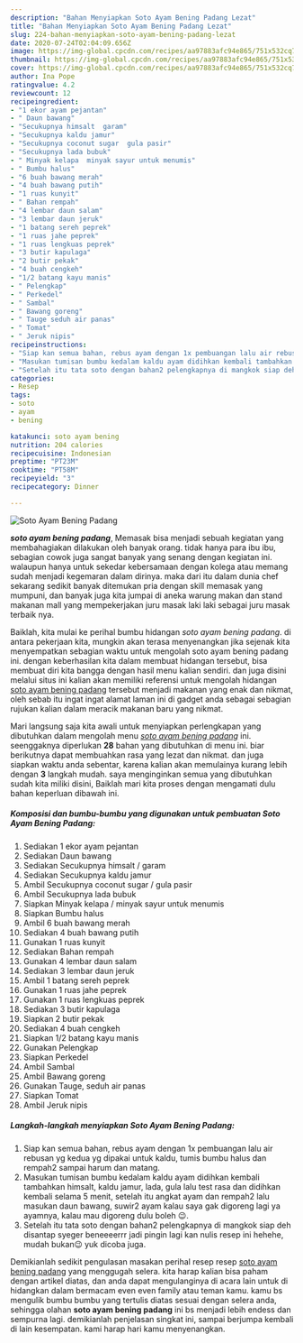 ```yaml
---
description: "Bahan Menyiapkan Soto Ayam Bening Padang Lezat"
title: "Bahan Menyiapkan Soto Ayam Bening Padang Lezat"
slug: 224-bahan-menyiapkan-soto-ayam-bening-padang-lezat
date: 2020-07-24T02:04:09.656Z
image: https://img-global.cpcdn.com/recipes/aa97883afc94e865/751x532cq70/soto-ayam-bening-padang-foto-resep-utama.jpg
thumbnail: https://img-global.cpcdn.com/recipes/aa97883afc94e865/751x532cq70/soto-ayam-bening-padang-foto-resep-utama.jpg
cover: https://img-global.cpcdn.com/recipes/aa97883afc94e865/751x532cq70/soto-ayam-bening-padang-foto-resep-utama.jpg
author: Ina Pope
ratingvalue: 4.2
reviewcount: 12
recipeingredient:
- "1 ekor ayam pejantan"
- " Daun bawang"
- "Secukupnya himsalt  garam"
- "Secukupnya kaldu jamur"
- "Secukupnya coconut sugar  gula pasir"
- "Secukupnya lada bubuk"
- " Minyak kelapa  minyak sayur untuk menumis"
- " Bumbu halus"
- "6 buah bawang merah"
- "4 buah bawang putih"
- "1 ruas kunyit"
- " Bahan rempah"
- "4 lembar daun salam"
- "3 lembar daun jeruk"
- "1 batang sereh peprek"
- "1 ruas jahe peprek"
- "1 ruas lengkuas peprek"
- "3 butir kapulaga"
- "2 butir pekak"
- "4 buah cengkeh"
- "1/2 batang kayu manis"
- " Pelengkap"
- " Perkedel"
- " Sambal"
- " Bawang goreng"
- " Tauge seduh air panas"
- " Tomat"
- " Jeruk nipis"
recipeinstructions:
- "Siap kan semua bahan, rebus ayam dengan 1x pembuangan lalu air rebusan yg kedua yg dipakai untuk kaldu, tumis bumbu halus dan rempah2 sampai harum dan matang."
- "Masukan tumisan bumbu kedalam kaldu ayam didihkan kembali tambahkan himsalt, kaldu jamur, lada, gula lalu test rasa dan didihkan kembali selama 5 menit, setelah itu angkat ayam dan rempah2 lalu masukan daun bawang, suwir2 ayam kalau saya gak digoreng lagi ya ayamnya, kalau mau digoreng dulu boleh 😉."
- "Setelah itu tata soto dengan bahan2 pelengkapnya di mangkok siap deh disantap syeger beneeeerrr jadi pingin lagi kan nulis resep ini hehehe, mudah bukan😉 yuk dicoba juga."
categories:
- Resep
tags:
- soto
- ayam
- bening

katakunci: soto ayam bening 
nutrition: 204 calories
recipecuisine: Indonesian
preptime: "PT23M"
cooktime: "PT58M"
recipeyield: "3"
recipecategory: Dinner

---
```



![Soto Ayam Bening Padang](https://img-global.cpcdn.com/recipes/aa97883afc94e865/751x532cq70/soto-ayam-bening-padang-foto-resep-utama.jpg)

<b><i>soto ayam bening padang</i></b>, Memasak bisa menjadi sebuah kegiatan yang membahagiakan dilakukan oleh banyak orang. tidak hanya para ibu ibu, sebagian cowok juga sangat banyak yang senang dengan kegiatan ini. walaupun hanya untuk sekedar kebersamaan dengan kolega atau memang sudah menjadi kegemaran dalam dirinya. maka dari itu dalam dunia chef sekarang sedikit banyak ditemukan pria dengan skill memasak yang mumpuni, dan banyak juga kita jumpai di aneka warung makan dan stand makanan mall yang mempekerjakan juru masak laki laki sebagai juru masak terbaik nya.

Baiklah, kita mulai ke perihal bumbu hidangan <i>soto ayam bening padang</i>. di antara pekerjaan kita, mungkin akan terasa menyenangkan jika sejenak kita menyempatkan sebagian waktu untuk mengolah soto ayam bening padang ini. dengan keberhasilan kita dalam membuat hidangan tersebut, bisa membuat diri kita bangga dengan hasil menu kalian sendiri. dan juga disini melalui situs ini kalian akan memiliki referensi untuk mengolah hidangan <u>soto ayam bening padang</u> tersebut menjadi makanan yang enak dan nikmat, oleh sebab itu ingat ingat alamat laman ini di gadget anda sebagai sebagian rujukan kalian dalam meracik makanan baru yang nikmat.




Mari langsung saja kita awali untuk menyiapkan perlengkapan yang dibutuhkan dalam mengolah menu <u><i>soto ayam bening padang</i></u> ini. seenggaknya diperlukan <b>28</b> bahan yang dibutuhkan di menu ini. biar berikutnya dapat membuahkan rasa yang lezat dan nikmat. dan juga siapkan waktu anda sebentar, karena kalian akan memulainya kurang lebih dengan <b>3</b> langkah mudah. saya menginginkan semua yang dibutuhkan sudah kita miliki disini, Baiklah mari kita proses dengan mengamati dulu bahan keperluan dibawah ini.

<!--inarticleads1-->

##### Komposisi dan bumbu-bumbu yang digunakan untuk pembuatan Soto Ayam Bening Padang:

1. Sediakan 1 ekor ayam pejantan
1. Sediakan  Daun bawang
1. Sediakan Secukupnya himsalt / garam
1. Sediakan Secukupnya kaldu jamur
1. Ambil Secukupnya coconut sugar / gula pasir
1. Ambil Secukupnya lada bubuk
1. Siapkan  Minyak kelapa / minyak sayur untuk menumis
1. Siapkan  Bumbu halus
1. Ambil 6 buah bawang merah
1. Sediakan 4 buah bawang putih
1. Gunakan 1 ruas kunyit
1. Sediakan  Bahan rempah
1. Gunakan 4 lembar daun salam
1. Sediakan 3 lembar daun jeruk
1. Ambil 1 batang sereh peprek
1. Gunakan 1 ruas jahe peprek
1. Gunakan 1 ruas lengkuas peprek
1. Sediakan 3 butir kapulaga
1. Siapkan 2 butir pekak
1. Sediakan 4 buah cengkeh
1. Siapkan 1/2 batang kayu manis
1. Gunakan  Pelengkap
1. Siapkan  Perkedel
1. Ambil  Sambal
1. Ambil  Bawang goreng
1. Gunakan  Tauge, seduh air panas
1. Siapkan  Tomat
1. Ambil  Jeruk nipis




<!--inarticleads2-->

##### Langkah-langkah menyiapkan Soto Ayam Bening Padang:

1. Siap kan semua bahan, rebus ayam dengan 1x pembuangan lalu air rebusan yg kedua yg dipakai untuk kaldu, tumis bumbu halus dan rempah2 sampai harum dan matang.
1. Masukan tumisan bumbu kedalam kaldu ayam didihkan kembali tambahkan himsalt, kaldu jamur, lada, gula lalu test rasa dan didihkan kembali selama 5 menit, setelah itu angkat ayam dan rempah2 lalu masukan daun bawang, suwir2 ayam kalau saya gak digoreng lagi ya ayamnya, kalau mau digoreng dulu boleh 😉.
1. Setelah itu tata soto dengan bahan2 pelengkapnya di mangkok siap deh disantap syeger beneeeerrr jadi pingin lagi kan nulis resep ini hehehe, mudah bukan😉 yuk dicoba juga.




Demikianlah sedikit pengulasan masakan perihal resep resep <u>soto ayam bening padang</u> yang menggugah selera. kita harap kalian bisa paham dengan artikel diatas, dan anda dapat mengulanginya di acara lain untuk di hidangkan dalam bermacam even even family atau teman kamu. kamu bs mengulik bumbu bumbu yang tertulis diatas sesuai dengan selera anda, sehingga olahan <b>soto ayam bening padang</b> ini bs menjadi lebih endess dan sempurna lagi. demikianlah penjelasan singkat ini, sampai berjumpa kembali di lain kesempatan. kami harap hari kamu menyenangkan.
